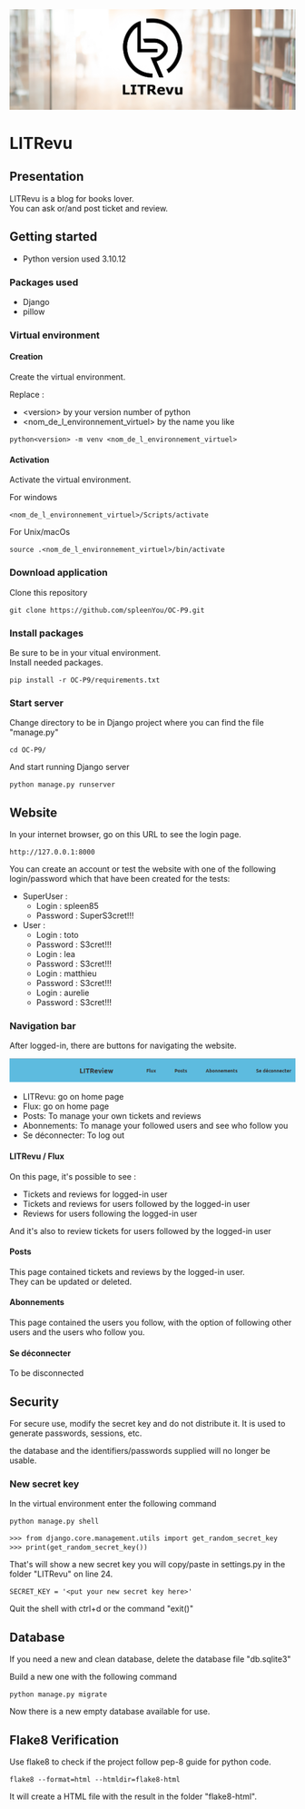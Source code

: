 <img src="images/168805567091_LITrevu banner.png" >

# LITRevu

## Presentation

LITRevu is a blog for books lover.  
You can ask or/and post ticket and review.

## Getting started

- Python version used 3.10.12

### Packages used

- Django
- pillow

### Virtual environment

#### Creation

Create the virtual environment.

Replace :
- \<version> by your version number of python
- <nom_de_l_environnement_virtuel> by the name you like

```
python<version> -m venv <nom_de_l_environnement_virtuel>
```

#### Activation

Activate the virtual environment.

For windows
```
<nom_de_l_environnement_virtuel>/Scripts/activate
```

For Unix/macOs

```
source .<nom_de_l_environnement_virtuel>/bin/activate
```

### Download application


Clone this repository
```
git clone https://github.com/spleenYou/OC-P9.git
```

### Install packages

Be sure to be in your vitual environment.  
Install needed packages.
```
pip install -r OC-P9/requirements.txt
```

### Start server

Change directory to be in Django project where you can find the file "manage.py"
```
cd OC-P9/
```

And start running Django server
```
python manage.py runserver
```


## Website


In your internet browser, go on this URL to see the login page.
```
http://127.0.0.1:8000
```

You can create an account or test the website with one of the following login/password which that have been created for the tests:
- SuperUser :
    - Login : spleen85
    - Password : SuperS3cret!!!
- User :
    - Login : toto
    - Password : S3cret!!!
    - Login : lea
    - Password : S3cret!!!
    - Login : matthieu
    - Password : S3cret!!!
    - Login : aurelie
    - Password : S3cret!!!

### Navigation bar

After logged-in, there are buttons for navigating the website.

<img src="images/nav.png"><br>

- LITRevu: go on home page
- Flux: go on home page
- Posts: To manage your own tickets and reviews
- Abonnements: To manage your followed users and see who follow you
- Se déconnecter: To log out

#### LITRevu / Flux

On this page, it's possible to see :
- Tickets and reviews for logged-in user
- Tickets and reviews for users followed by the logged-in user
- Reviews for users following the logged-in user

And it's also to review tickets for users followed by the logged-in user

#### Posts

This page contained tickets and reviews by the logged-in user.  
They can be updated or deleted.

#### Abonnements

This page contained the users you follow, with the option of following other users and the users who follow you.

#### Se déconnecter

To be disconnected

## Security

For secure use, modify the secret key and do not distribute it. It is used to generate passwords, sessions, etc.

the database and the identifiers/passwords supplied will no longer be usable.

### New secret key

In the virtual environment enter the following command

```
python manage.py shell
```
```
>>> from django.core.management.utils import get_random_secret_key
>>> print(get_random_secret_key())
```

That's will show a new secret key you will copy/paste in settings.py in the folder "LITRevu" on line 24.
```
SECRET_KEY = '<put your new secret key here>'
```

Quit the shell with ctrl+d or the command "exit()"

## Database

If you need a new and clean database, delete the database file "db.sqlite3"

Build a new one with the following command

```
python manage.py migrate

```

Now there is a new empty database available for use.

## Flake8 Verification

Use flake8 to check if the project follow pep-8 guide for python code.

```
flake8 --format=html --htmldir=flake8-html
```

It will create a HTML file with the result in the folder "flake8-html".
